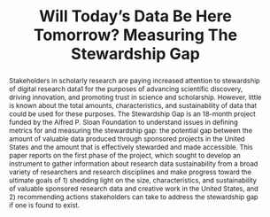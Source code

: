 ---
abstract: 'Stakeholders in scholarly research are paying increased attention to stewardship
  of digital research data1 for the purposes of advancing scientific discovery, driving
  innovation, and promoting trust in science and scholarship. However, little is known
  about the total amounts, characteristics, and sustainability of data that could
  be used for these purposes. The Stewardship Gap is an 18-month project funded by
  the Alfred P. Sloan Foundation to understand issues in defining metrics for and
  measuring the stewardship gap: the potential gap between the amount of valuable
  data produced through sponsored projects in the United States and the amount that
  is effectively stewarded and made accessible. This paper reports on the first phase
  of the project, which sought to develop an instrument to gather information about
  research data sustainability from a broad variety of researchers and research disciplines
  and make progress toward the ultimate goals of 1) shedding light on the size, characteristics,
  and sustainability of valuable sponsored research data and creative work in the
  United States, and 2) recommending actions stakeholders can take to address the
  stewardship gap if one is found to exist.'
creators:
- York, Jeremy
- Berman, Francine
- Gutmann, Myron
date: null
document_url: https://services.phaidra.univie.ac.at/api/object/o:503172/download
grand_parent: iPRES
institutions: []
keywords: []
landing_page_url: https://phaidra.univie.ac.at/o:503172
language: eng
layout: publication
license: CC BY-NC-SA 3.0 AT
notes_url: null
parent: iPRES 2016
presentation_url: null
publication_type: paper
size: 337285
source_name: iPRES
title: Will Today’s Data Be Here Tomorrow? Measuring The Stewardship Gap
year: 2016
---